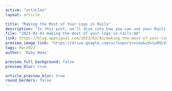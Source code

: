 ```yaml
---
active: "articles"
layout: article

title: "Making the Most of Your Logs in Rails"
description: "In this post, we'll dive into how you can use your Rails application's logs to their full potential."
file: "2023-03-01-making-the-most-of-your-logs-in-rails.md"
link: https://blog.appsignal.com/2023/03/01/making-the-most-of-your-logs-in-rails.html 
preview_image_link: "https://drive.google.com/uc?export=view&id=1uRGLVdZw5SIiDc8NDZqxMVyzmdQ77mzZ"
tags: Mar2023
author: 'Ruby News'

preview_full_background: false
preview_blur: true

article_preview_blur: true
round_borders: false
---
```


